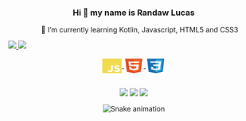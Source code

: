 <h3 align="center"> Hi 👋 my name is Randaw Lucas </h3>
<ul>
  <p align="center"> 🌱 I’m currently learning Kotlin, Javascript, HTML5 and CSS3</p>
</ul>

<div style="display: flex" align="Center">
  <a href="https://github.com/RandawLucas">
  <img height="180em"  src="https://github-readme-stats.vercel.app/api?username=RandawLucas&show_icons=true&theme=dark&include_all_commits=true&count_private=true"/>
  <img height="180em"  src="https://github-readme-stats.vercel.app/api/top-langs/?username=RandawLucas&layout=compact&langs_count=7&theme=dark"/>
</div>

<div style="display: inline_block" align="Center"></br>
  <img align="center" alt="Randaw-Js" height="30" width="40" src="https://raw.githubusercontent.com/devicons/devicon/master/icons/javascript/javascript-plain.svg">
  <img align="center" alt="Randaw-HTML" height="30" width="40" src="https://raw.githubusercontent.com/devicons/devicon/master/icons/html5/html5-original.svg">
  <img align="center" alt="Randaw-CSS" height="30" width="40" src="https://raw.githubusercontent.com/devicons/devicon/master/icons/css3/css3-original.svg">
</div>

##


<div style="diplay: Flex" align="Center">
  <a href="https://www.facebook.com/RandawLucas" target="_Blank"><img src="https://img.shields.io/badge/Facebook-1877F2?style=for-the-badge&logo=facebook&logoColor=white" target="_Blank"></a>
  <a href="https://www.instagram.com/randawlucas/" target="_blank"><img src="https://img.shields.io/badge/-Instagram-%23E4405F?style=for-the-badge&logo=instagram&logoColor=white" target="_blank"></a>
  <a href="https://www.linkedin.com/in/randaw-lucas-rodrigues-dias/" target="_blank"><img src="https://img.shields.io/badge/-LinkedIn-%230077B5?style=for-the-badge&logo=linkedin&logoColor=white" target="_blank"></a> 
  
  ![Snake animation](https://github.com/RandawLucas/RandawLucas/blob/output/github-contribution-grid-snake.svg)

</div>
<!--
**RandawLucas/RandawLucas** is a ✨ _special_ ✨ repository because its `README.md` (this file) appears on your GitHub profile.

Here are some ideas to get you started:

- 🔭 I’m currently working on ...
- 🌱 I’m currently learning ...
- 👯 I’m looking to collaborate on ...
- 🤔 I’m looking for help with ...
- 💬 Ask me about ...
- 📫 How to reach me: ...
- 😄 Pronouns: ...
- ⚡ Fun fact: ...
-->
